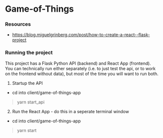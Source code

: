 # Game-of-Things

### Resources 
- https://blog.miguelgrinberg.com/post/how-to-create-a-react--flask-project 


### Running the project 
This project has a Flask Python API (backend) and React App (frontend). 
You can technically run either separately (i.e. to just test the api, or to work on the frontend without data), but most of the time you will want to run both. 

1. Startup the API 
- cd into client/game-of-things-app 
> yarn start_api 

2. Run the React App - do this in a seperate terminal window 
- cd into client/game-of-things-app
> yarn start 